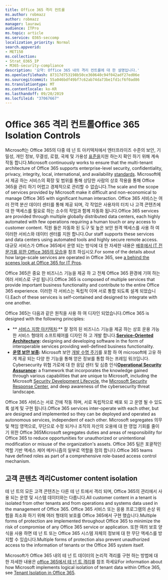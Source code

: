 ```yaml
---
title: Office 365 격리 컨트롤
ms.author: robmazz
author: robmazz
manager: laurawi
audience: ITPro
ms.topic: article
ms.service: O365-seccomp
localization_priority: Normal
search.appverid:
- MET150
ms.collection:
- Strat_O365_IP
- M365-security-compliance
description: '요약: Office 365 내의 격리 컨트롤에 대 한 설명입니다.'
ms.openlocfilehash: 87317d753198b50ce360640c94f042adf27ed06e
ms.sourcegitcommit: 55a046bdf49bf7c62ab74da73be1fd1cf6f0ad86
ms.translationtype: MT
ms.contentlocale: ko-KR
ms.lasthandoff: 09/20/2019
ms.locfileid: "37067667"
---
```

# <a name="office-365-isolation-controls"></a><span data-ttu-id="2ae62-103">Office 365 격리 컨트롤</span><span class="sxs-lookup"><span data-stu-id="2ae62-103">Office 365 Isolation Controls</span></span> 

<span data-ttu-id="2ae62-104">Microsoft는 Office 365의 다중 테 넌 트 아키텍처에서 엔터프라이즈 수준의 보안, 기밀성, 개인 정보, 무결성, 로컬, 국제 및 가용성 [표준을](https://www.microsoft.com/TrustCenter/Compliance?service=Office#Icons)지원 하는지 확인 하기 위해 계속 작동 합니다.</span><span class="sxs-lookup"><span data-stu-id="2ae62-104">Microsoft continuously works to ensure that the multi-tenant architecture of Office 365 supports enterprise-level security, confidentiality, privacy, integrity, local, international, and availability [standards](https://www.microsoft.com/TrustCenter/Compliance?service=Office#Icons).</span></span> <span data-ttu-id="2ae62-105">Microsoft에서 제공 하는 서비스의 확장 및 범위를 통해 상당한 사람의 상호 작용을 통해 Office 365을 관리 하기 어렵고 경제적으로 관리할 수 없습니다.</span><span class="sxs-lookup"><span data-stu-id="2ae62-105">The scale and the scope of services provided by Microsoft make it difficult and non-economical to manage Office 365 with significant human interaction.</span></span> <span data-ttu-id="2ae62-106">Office 365 서비스는 여러 전역 분산 데이터 센터를 통해 제공 되며, 각 작업은 사용자의 터치 나 고객 콘텐츠에 대 한 액세스를 필요로 하는 소수의 작업과 함께 자동화 됩니다.</span><span class="sxs-lookup"><span data-stu-id="2ae62-106">Office 365 services are provided through multiple globally distributed data centers, each highly automated with few operations requiring a human touch or any access to customer content.</span></span> <span data-ttu-id="2ae62-107">직원 들은 자동화 된 도구 및 높은 보안 원격 액세스를 사용 하 여 이러한 서비스와 데이터 센터를 지원 합니다.</span><span class="sxs-lookup"><span data-stu-id="2ae62-107">Our staff supports these services and data centers using automated tools and highly secure remote access.</span></span> <span data-ttu-id="2ae62-108">대규모 서비스가 Office 365에서 운영 되는 방식에 대 한 자세한 내용은 [배후에서 IT 전문가를 위한 Office 365의 모습](https://channel9.msdn.com/Events/SharePoint-Conference/2014/SPC202)을 참조 하십시오.</span><span class="sxs-lookup"><span data-stu-id="2ae62-108">For some of the details about how large-scale services are operated in Office 365, see [a behind the scenes look at Office 365 for IT Pros](https://channel9.msdn.com/Events/SharePoint-Conference/2014/SPC202).</span></span>

<span data-ttu-id="2ae62-109">Office 365은 중요 한 비즈니스 기능을 제공 하 고 전체 Office 365 환경에 기여 하는 여러 서비스로 구성 됩니다.</span><span class="sxs-lookup"><span data-stu-id="2ae62-109">Office 365 is composed of multiple services that provide important business functionality and contribute to the entire Office 365 experience.</span></span> <span data-ttu-id="2ae62-110">이러한 각 서비스는 독립적 이며 서로 통합 되도록 설계 되었습니다.</span><span class="sxs-lookup"><span data-stu-id="2ae62-110">Each of these services is self-contained and designed to integrate with one another.</span></span>

<span data-ttu-id="2ae62-111">Office 365는 다음과 같은 원칙을 사용 하 여 디자인 되었습니다.</span><span class="sxs-lookup"><span data-stu-id="2ae62-111">Office 365 is designed with the following principles:</span></span>

 - <span data-ttu-id="2ae62-112">\*\* [서비스 지향 아키텍처](https://msdn.microsoft.com/library/aa480021.aspx):\*\* 잘 정의 된 비즈니스 기능을 제공 하는 상호 운용 가능한 서비스 형태의 소프트웨어를 디자인 하 고 개발 합니다.</span><span class="sxs-lookup"><span data-stu-id="2ae62-112">**[Service-Oriented Architecture](https://msdn.microsoft.com/library/aa480021.aspx):** designing and developing software in the form of interoperable services providing well-defined business functionality.</span></span>
 - <span data-ttu-id="2ae62-113">**[운영 보안 보증](http://www.microsoft.com/download/details.aspx?id=40872):** Microsoft 보안 [개발 수명 주기](https://www.microsoft.com/sdl/default.aspx)를 포함 하 여 microsoft에 고유 하 게 제공 되는 다양 한 기능을 통해 얻은 정보를 통합 하는 프레임 워크입니다. [ ](https://technet.microsoft.com/library/dn440717.aspx)Cybersecurity 위협 가로에 대 한 응답 센터 및 심층 인식</span><span class="sxs-lookup"><span data-stu-id="2ae62-113">**[Operational Security Assurance](http://www.microsoft.com/download/details.aspx?id=40872):** a framework that incorporates the knowledge gained through various capabilities that are unique to Microsoft, including the Microsoft [Security Development Lifecycle](https://www.microsoft.com/sdl/default.aspx), the [Microsoft Security Response Center](https://technet.microsoft.com/library/dn440717.aspx), and deep awareness of the cybersecurity threat landscape.</span></span>

<span data-ttu-id="2ae62-114">Office 365 서비스는 서로 간에 작동 하며, 서로 독립적으로 배포 되 고 운영 될 수 있도록 설계 및 구현 됩니다.</span><span class="sxs-lookup"><span data-stu-id="2ae62-114">Office 365 services inter-operate with each other, but are designed and implemented so they can be deployed and operated as autonomous services, independent of each other.</span></span> <span data-ttu-id="2ae62-115">Microsoft segregates 의무 및 책임 영역으로, 무단으로 수정 되거나 조직의 자산의 오용에 대 한 영업 기회를 줄이기 위한 Office 365</span><span class="sxs-lookup"><span data-stu-id="2ae62-115">Microsoft segregates duties and areas of responsibility for Office 365 to reduce opportunities for unauthorized or unintentional modification or misuse of the organization's assets.</span></span> <span data-ttu-id="2ae62-116">Office 365 팀은 포괄적인 역할 기반 액세스 제어 메커니즘의 일부로 역할을 정의 합니다.</span><span class="sxs-lookup"><span data-stu-id="2ae62-116">Office 365 teams have defined roles as part of a comprehensive role-based access control mechanism.</span></span>

## <a name="customer-content-isolation"></a><span data-ttu-id="2ae62-117">고객 콘텐츠 격리</span><span class="sxs-lookup"><span data-stu-id="2ae62-117">Customer content isolation</span></span>

<span data-ttu-id="2ae62-118">테 넌 트의 모든 고객 콘텐츠는 다른 테 넌 트에서 격리 되며, Office 365의 관리에서 사용 되는 운영 및 시스템 데이터와는 다릅니다.</span><span class="sxs-lookup"><span data-stu-id="2ae62-118">All customer content in a tenant is isolated from other tenants and from operations and systems data used in the management of Office 365.</span></span> <span data-ttu-id="2ae62-119">Office 365 서비스 또는 응용 프로그램의 손상 위험을 최소화 하기 위해 여러 형태의 보호를 Office 365에서 구현 했습니다.</span><span class="sxs-lookup"><span data-stu-id="2ae62-119">Multiple forms of protection are implemented throughout Office 365 to minimize the risk of compromise of any Office 365 service or application.</span></span> <span data-ttu-id="2ae62-120">또한 여러 보호 양식을 사용 하면 테 넌 트 또는 Office 365 시스템 자체의 정보에 대 한 무단 액세스를 방지할 수 있습니다.</span><span class="sxs-lookup"><span data-stu-id="2ae62-120">Multiple forms of protection also prevent unauthorized access to the information of tenants or the Office 365 system itself.</span></span>

<span data-ttu-id="2ae62-121">Microsoft가 Office 365 내의 테 넌 트 데이터의 논리적 격리를 구현 하는 방법에 대 한 자세한 내용은 [office 365에서 테 넌 트 격리](office-365-tenant-isolation-overview.md)를 참조 하세요</span><span class="sxs-lookup"><span data-stu-id="2ae62-121">For information about how Microsoft implements logical isolation of tenant data within Office 365, see [Tenant Isolation in Office 365](office-365-tenant-isolation-overview.md).</span></span>

